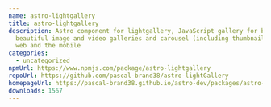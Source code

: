 ```yaml
---
name: astro-lightgallery
title: astro-lightgallery
description: Astro component for lightgallery, JavaScript gallery for building
  beautiful image and video galleries and carousel (including thumbnail) for the
  web and the mobile
categories:
  - uncategorized
npmUrl: https://www.npmjs.com/package/astro-lightgallery
repoUrl: https://github.com/pascal-brand38/astro-lightGallery
homepageUrl: https://pascal-brand38.github.io/astro-dev/packages/astro-lightgallery
downloads: 1567
---
```

